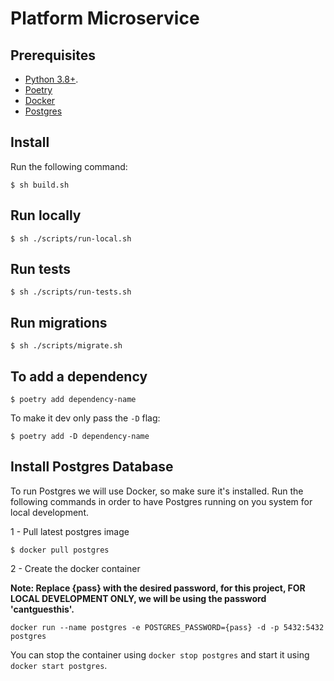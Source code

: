 # Platform Microservice

## Prerequisites

* [Python 3.8+](https://www.python.org/downloads/release/python-3810/).
* [Poetry](https://python-poetry.org/docs/#installation)
* [Docker](https://docs.docker.com/engine/install/)
* [Postgres](#install-postgres-database)


## Install

Run the following command:

```shell
$ sh build.sh
```

## Run locally

```shell
$ sh ./scripts/run-local.sh
```

## Run tests

```shell
$ sh ./scripts/run-tests.sh
```

## Run migrations

```shell
$ sh ./scripts/migrate.sh
```

## To add a dependency

```shell
$ poetry add dependency-name
```

To make it dev only pass the `-D` flag:

```shell
$ poetry add -D dependency-name
```

## Install Postgres Database

To run Postgres we will use Docker, so make sure it's installed.
Run the following commands in order to have Postgres running on you system
for local development.

1 - Pull latest postgres image

```shell
$ docker pull postgres
```

2 - Create the docker container


__Note: Replace {pass} with the desired password, for this project, **FOR LOCAL DEVELOPMENT ONLY**, we will be using the password 'cantguesthis'.__

```shell
docker run --name postgres -e POSTGRES_PASSWORD={pass} -d -p 5432:5432 postgres
```

You can stop the container using `docker stop postgres` and start it using `docker start postgres`. 
